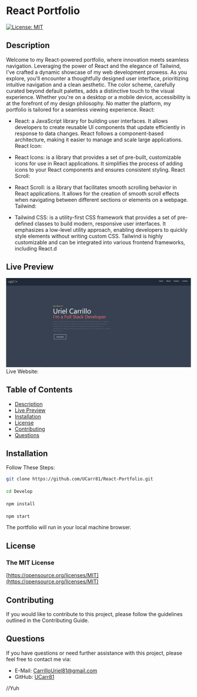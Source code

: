 # React Portfolio

[![License: MIT](https://img.shields.io/badge/License-MIT-yellow.svg)](https://opensource.org/licenses/MIT)

## Description
Welcome to my React-powered portfolio, where innovation meets seamless navigation. Leveraging the power of React and the elegance of Tailwind, I've crafted a dynamic showcase of my web development prowess.
As you explore, you'll encounter a thoughtfully designed user interface, prioritizing intuitive navigation and a clean aesthetic. The color scheme, carefully curated beyond default palettes, adds a distinctive touch to the visual experience. Whether you're on a desktop or a mobile device, accessibility is at the forefront of my design philosophy. No matter the platform, my portfolio is tailored for a seamless viewing experience.
React:

- React: a JavaScript library for building user interfaces.
It allows developers to create reusable UI components that update efficiently in response to data changes.
React follows a component-based architecture, making it easier to manage and scale large applications.
React Icon:

- React Icons: is a library that provides a set of pre-built, customizable icons for use in React applications.
It simplifies the process of adding icons to your React components and ensures consistent styling.
React Scroll:

- React Scroll: is a library that facilitates smooth scrolling behavior in React applications.
It allows for the creation of smooth scroll effects when navigating between different sections or elements on a webpage.
Tailwind:

- Tailwind CSS: is a utility-first CSS framework that provides a set of pre-defined classes to build modern, responsive user interfaces.
It emphasizes a low-level utility approach, enabling developers to quickly style elements without writing custom CSS.
Tailwind is highly customizable and can be integrated into various frontend frameworks, including React.d

## Live Preview
![Live Preview](./Develop/src/assets/ReactPortfoliopng.png)
Live Website: 
## Table of Contents
- [Description](#description)
- [Live Preview](#live-preview)
- [Installation](#installation)
- [License](#license)
- [Contributing](#contributing)
- [Questions](#questions)

## Installation
Follow These Steps:
```bash
git clone https://github.com/UCarr81/React-Portfolio.git

cd Develop

npm install

npm start
```
The portfolio will run in your local machine browser.

## License 
### The MIT License
[https://opensource.org/licenses/MIT](https://opensource.org/licenses/MIT)

## Contributing
If you would like to contribute to this project, please follow the guidelines outlined in the Contributing Guide.

## Questions
If you have questions or need further assistance with this project, please feel free to contact me via:
- E-Mail: CarrilloUriel81@gmail.com
- GitHub: [UCarr81](https://github.com/UCarr81)

//Yuh